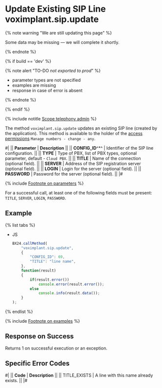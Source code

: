 # Update Existing SIP Line voximplant.sip.update

{% note warning "We are still updating this page" %}

Some data may be missing — we will complete it shortly.

{% endnote %}

{% if build == 'dev' %}

{% note alert "TO-DO _not exported to prod_" %}

- parameter types are not specified
- examples are missing
- response in case of error is absent

{% endnote %}

{% endif %}

{% include notitle [Scope telephony admin](../../_includes/scope-telephony-admin.md) %}

The method `voximplant.sip.update` updates an existing SIP line (created by the application). This method is available to the holder of the [access permissions](https://helpdesk.bitrix24.com/open/18216960/) `Manage numbers - change - any`.

#| 
|| **Parameter** | **Description** || 
|| **CONFIG_ID**^*^ | Identifier of the SIP line configuration. || 
|| **TYPE** | Type of PBX, list of PBX types, optional parameter, default - `Cloud PBX`. || 
|| **TITLE** | Name of the connection (optional field). || 
|| **SERVER** | Address of the SIP registration server (optional field). || 
|| **LOGIN** | Login for the server (optional field). || 
|| **PASSWORD** | Password for the server (optional field). || 
|#

{% include [Footnote on parameters](../../../../_includes/required.md) %}

For a successful call, at least one of the following fields must be present: `TITLE`, `SERVER`, `LOGIN`, `PASSWORD`.

## Example

{% list tabs %}

- JS

    ```js
    BX24.callMethod(
        "voximplant.sip.update",
        {
            "CONFIG_ID": 69,
            "TITLE": "line name",
        },
        function(result)
        {
            if(result.error())
                console.error(result.error());
            else
                console.info(result.data());
        }
    );
    ```

{% endlist %}

{% include [Footnote on examples](../../../../_includes/examples.md) %}

## Response on Success

Returns 1 on successful execution or an exception.

## Specific Error Codes

#| 
|| **Code** | **Description** || 
|| TITLE_EXISTS | A line with this name already exists. || 
|#